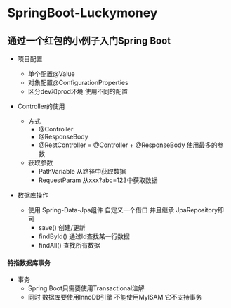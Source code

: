 # SpringBoot-Luckymoney
## 通过一个红包的小例子入门Spring Boot
- 项目配置
  - 单个配置@Value
  - 对象配置@ConfigurationProperties
  - 区分dev和prod环境 使用不同的配置
  
- Controller的使用
  - 方式
    - @Controller
    - @ResponseBody
    - @RestController = @Controller + @ResponseBody 使用最多的参数
  - 获取参数
    - PathVariable 从路径中获取数据
    - RequestParam 从xxx?abc=123中获取数据

- 数据库操作
  - 使用 Spring-Data-Jpa组件 自定义一个借口 并且继承 JpaRepository即可
    - save() 创建/更新
    - findById() 通过Id查找某一行数据
    - findAll() 查找所有数据
    
#### 特指数据库事务
- 事务
  - Spring Boot只需要使用Transactional注解
  - 同时 数据库要使用InnoDB引擎 不能使用MyISAM 它不支持事务
